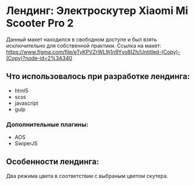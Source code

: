 

# Лендинг: Электроскутер Xiaomi Mi Scooter Pro 2

  Данный макет находился в свободном доступе и был взять исключительно для собственной практики.
  Ссылка на макет: https://www.figma.com/file/eTvKPVZrWL9j1n9Yyo8IZh/Untitled-(Copy)-(Copy)?node-id=2%3A340

## Что использовалось при разработке лендинга:
- html5
- scss
- javascript
- gulp

### Дополнительные плагины:
- AOS
- SwiperJS

## Особенности лендинга:
  Два режима цвета в соответствии с выбраным цветом скутера.
